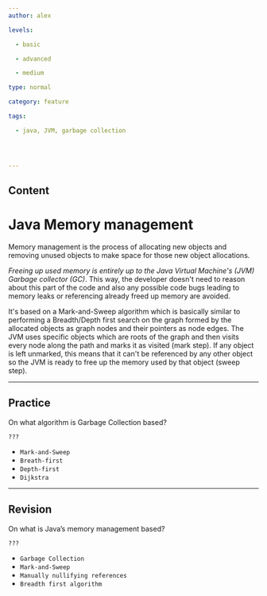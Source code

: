 ```yaml
---
author: alex

levels:

  - basic

  - advanced

  - medium

type: normal

category: feature

tags:

  - java, JVM, garbage collection




---
```

## Content
# Java Memory management

Memory management is the process of allocating new objects and removing unused objects to make space for those new object allocations. 


*Freeing up used memory is entirely up to the Java Virtual Machine's (JVM) Garbage collector (GC)*. This way, the developer doesn't need to reason about this part of the code and also any possible code bugs leading to memory leaks or referencing already freed up memory are avoided.

It's based on a Mark-and-Sweep algorithm which is basically similar to performing a Breadth/Depth first search on the graph formed by the allocated objects as graph nodes and their pointers as node edges. The JVM uses specific objects which are roots of the graph and then visits every node along the path and marks it as visited (mark step). If any object is left unmarked, this means that it can't be referenced by any other object so the JVM is ready to free up the memory used by that object (sweep step).

---
## Practice

On what algorithm is Garbage Collection based?

`???`


* `Mark-and-Sweep` 
* `Breath-first` 
* `Depth-first` 
* `Dijkstra`

---
## Revision

On what is Java’s memory management based?

`???`


* `Garbage Collection` 
* `Mark-and-Sweep` 
* `Manually nullifying references` 
* `Breadth first algorithm`

